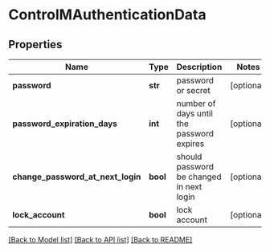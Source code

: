 # ControlMAuthenticationData

## Properties
Name | Type | Description | Notes
------------ | ------------- | ------------- | -------------
**password** | **str** | password or secret | [optional] 
**password_expiration_days** | **int** | number of days until the password expires | [optional] 
**change_password_at_next_login** | **bool** | should password be changed in next login | [optional] 
**lock_account** | **bool** | lock account | [optional] 

[[Back to Model list]](../README.md#documentation-for-models) [[Back to API list]](../README.md#documentation-for-api-endpoints) [[Back to README]](../README.md)


